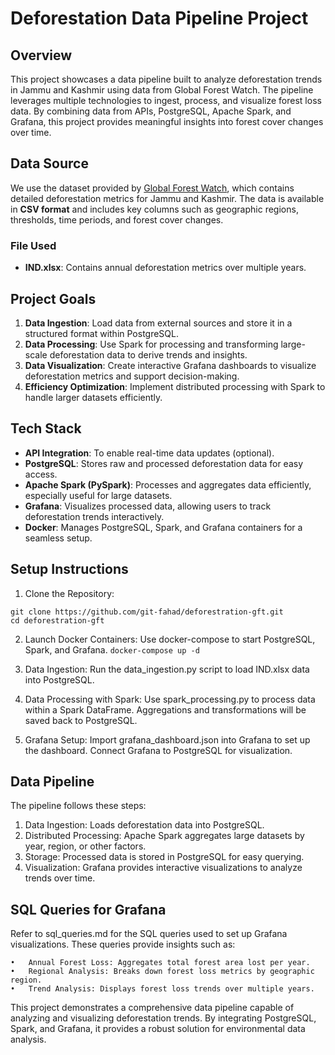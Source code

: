 # Deforestation Data Pipeline Project

## Overview

This project showcases a data pipeline built to analyze deforestation trends in Jammu and Kashmir using data from Global Forest Watch. The pipeline leverages multiple technologies to ingest, process, and visualize forest loss data. By combining data from APIs, PostgreSQL, Apache Spark, and Grafana, this project provides meaningful insights into forest cover changes over time.



## Data Source

We use the dataset provided by [Global Forest Watch](https://www.globalforestwatch.org/map/country/IND/), which contains detailed deforestation metrics for Jammu and Kashmir. The data is available in **CSV format** and includes key columns such as geographic regions, thresholds, time periods, and forest cover changes.

### File Used

- **IND.xlsx**: Contains annual deforestation metrics over multiple years.



## Project Goals

1. **Data Ingestion**: Load data from external sources and store it in a structured format within PostgreSQL.
2. **Data Processing**: Use Spark for processing and transforming large-scale deforestation data to derive trends and insights.
3. **Data Visualization**: Create interactive Grafana dashboards to visualize deforestation metrics and support decision-making.
4. **Efficiency Optimization**: Implement distributed processing with Spark to handle larger datasets efficiently.



## Tech Stack

- **API Integration**: To enable real-time data updates (optional).
- **PostgreSQL**: Stores raw and processed deforestation data for easy access.
- **Apache Spark (PySpark)**: Processes and aggregates data efficiently, especially useful for large datasets.
- **Grafana**: Visualizes processed data, allowing users to track deforestation trends interactively.
- **Docker**: Manages PostgreSQL, Spark, and Grafana containers for a seamless setup.



## Setup Instructions

1.	Clone the Repository:
```
git clone https://github.com/git-fahad/deforestration-gft.git
cd deforestration-gft
```
2. Launch Docker Containers:
Use docker-compose to start PostgreSQL, Spark, and Grafana.
```docker-compose up -d```

3. Data Ingestion:
Run the data_ingestion.py script to load IND.xlsx data into PostgreSQL.

4.	Data Processing with Spark:
Use spark_processing.py to process data within a Spark DataFrame. Aggregations and transformations will be saved back to PostgreSQL.

5.	Grafana Setup:
Import grafana_dashboard.json into Grafana to set up the dashboard.
Connect Grafana to PostgreSQL for visualization.

## Data Pipeline

The pipeline follows these steps:

1.	Data Ingestion: Loads deforestation data into PostgreSQL.
2.	Distributed Processing: Apache Spark aggregates large datasets by year, region, or other factors.
3.	Storage: Processed data is stored in PostgreSQL for easy querying.
4.	Visualization: Grafana provides interactive visualizations to analyze trends over time.

## SQL Queries for Grafana

Refer to sql_queries.md for the SQL queries used to set up Grafana visualizations. These queries provide insights such as:

	•	Annual Forest Loss: Aggregates total forest area lost per year.
	•	Regional Analysis: Breaks down forest loss metrics by geographic region.
	•	Trend Analysis: Displays forest loss trends over multiple years.

This project demonstrates a comprehensive data pipeline capable of analyzing and visualizing deforestation trends. By integrating PostgreSQL, Spark, and Grafana, it provides a robust solution for environmental data analysis.
